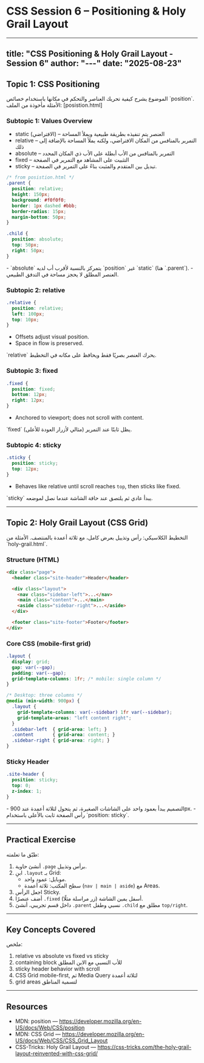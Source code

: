 # CSS Session 6 – Positioning & Holy Grail Layout

---
title: "CSS Positioning & Holy Grail Layout - Session 6"
author: "---"
date: "2025-08-23"
---

## Topic 1: CSS Positioning

<div class="arabic">
الموضوع يشرح كيفية تحريك العناصر والتحكم في مكانها باستخدام خصائص `position`. الأمثلة مأخوذة من الملف: [posistion.html]
</div>

### Subtopic 1: Values Overview
- static (الافتراضي) – العنصر يتم تنفيذه بطريقة طبيعية ويملأ المساحة
- relative – التمرير بالمنافس من المكان الافتراضي، ولكنه يملأ المساحة بالإضافة إلى ذلك
- absolute – التمرير بالمنافس من الأب أبطلة على الأب ذي المكان المحدد
- fixed – التثبيت على المشاهد مع التمرير في الصفحة
- sticky – تبديل بين المتقدم والمثبت بناءً على التمرير في الصفحة.

```css
/* from posistion.html */
.parent {
  position: relative;
  height: 150px;
  background: #f0f0f0;
  border: 1px dashed #bbb;
  border-radius: 15px;
  margin-bottom: 50px;
}

.child {
  position: absolute;
  top: 50px;
  right: 50px;
}
```

<div class="arabic">
- `absolute` يتمركز بالنسبة لأقرب أب لديه `position` غير `static` (هنا `.parent`).
- العنصر المطلق لا يحجز مساحة في التدفق الطبيعي.
</div>

### Subtopic 2: relative
```css
.relative {
  position: relative;
  left: 100px;
  top: 10px;
}
```
- Offsets adjust visual position.
- Space in flow is preserved.

<div class="arabic">
`relative` يحرك العنصر بصريًا فقط ويحافظ على مكانه في التخطيط.
</div>

### Subtopic 3: fixed
```css
.fixed {
  position: fixed;
  bottom: 12px;
  right: 12px;
}
```
- Anchored to viewport; does not scroll with content.

<div class="arabic">
`fixed` يظل ثابتًا عند التمرير (مثالي لأزرار العودة للأعلى).
</div>

### Subtopic 4: sticky
```css
.sticky {
  position: sticky;
  top: 12px;
}
```
- Behaves like relative until scroll reaches `top`, then sticks like fixed.

<div class="arabic">
`sticky` يبدأ عادي ثم يلتصق عند حافة الشاشة عندما نصل لموضعه.
</div>

---

## Topic 2: Holy Grail Layout (CSS Grid)

<div class="arabic">
التخطيط الكلاسيكي: رأس وتذييل بعرض كامل، مع ثلاثة أعمدة بالمنتصف. الأمثلة من `holy-grail.html`.
</div>

### Structure (HTML)
```html
<div class="page">
  <header class="site-header">Header</header>

  <div class="layout">
    <nav class="sidebar-left">...</nav>
    <main class="content">...</main>
    <aside class="sidebar-right">...</aside>
  </div>

  <footer class="site-footer">Footer</footer>
</div>
```

### Core CSS (mobile-first grid)
```css
.layout {
  display: grid;
  gap: var(--gap);
  padding: var(--gap);
  grid-template-columns: 1fr; /* mobile: single column */
}

/* Desktop: three columns */
@media (min-width: 900px) {
  .layout {
    grid-template-columns: var(--sidebar) 1fr var(--sidebar);
    grid-template-areas: "left content right";
  }
  .sidebar-left  { grid-area: left; }
  .content       { grid-area: content; }
  .sidebar-right { grid-area: right; }
}
```

### Sticky Header
```css
.site-header {
  position: sticky;
  top: 0;
  z-index: 1;
}
```

<div class="arabic">
- التصميم يبدأ بعمود واحد على الشاشات الصغيرة، ثم يتحول لثلاثة أعمدة عند 900px.
- رأس الصفحة ثابت بالأعلى باستخدام `position: sticky`.
</div>

---

## Practical Exercise

<div class="arabic">
طبّق ما تعلمته:
</div>

1. أنشئ حاوية `.page` برأس وتذييل.
2. ابنِ `.layout` بـ Grid:
   - موبايل: عمود واحد.
   - سطح المكتب: ثلاثة أعمدة (`nav | main | aside`) مع Areas.
3. اجعل الرأس Sticky.
4. أضف عنصرًا `.fixed` أسفل يمين الشاشة (زر مراسلة مثلًا).
5. داخل قسم تجريبي، أنشئ `.parent` نسبي وطفل `.child` مطلق مع `top/right`.

---

## Key Concepts Covered

<div class="arabic">
ملخص:
</div>

1. relative vs absolute vs fixed vs sticky
2. containing block للأب النسبي مع الابن المطلق
3. sticky header behavior with scroll
4. CSS Grid mobile-first, ثم Media Query لثلاثة أعمدة
5. grid areas لتسمية المناطق

---

## Resources
- MDN: position — https://developer.mozilla.org/en-US/docs/Web/CSS/position
- MDN: CSS Grid — https://developer.mozilla.org/en-US/docs/Web/CSS/CSS_Grid_Layout
- CSS-Tricks: Holy Grail Layout — https://css-tricks.com/the-holy-grail-layout-reinvented-with-css-grid/
